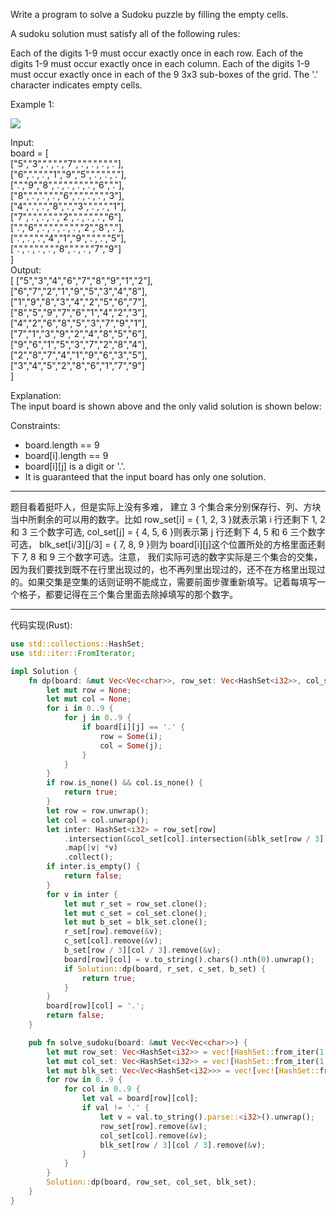 Write a program to solve a Sudoku puzzle by filling the empty cells.

A sudoku solution must satisfy all of the following rules:

Each of the digits 1-9 must occur exactly once in each row.
Each of the digits 1-9 must occur exactly once in each column.
Each of the digits 1-9 must occur exactly once in each of the 9 3x3 sub-boxes of the grid.
The '.' character indicates empty cells.

Example 1:

![](https://upload.wikimedia.org/wikipedia/commons/thumb/f/ff/Sudoku-by-L2G-20050714.svg/250px-Sudoku-by-L2G-20050714.svg.png)

Input:  
board = [  
 ["5","3",".",".","7",".",".",".","."],  
 ["6",".",".","1","9","5",".",".","."],  
 [".","9","8",".",".",".",".","6","."],  
 ["8",".",".",".","6",".",".",".","3"],  
 ["4",".",".","8",".","3",".",".","1"],  
 ["7",".",".",".","2",".",".",".","6"],  
 [".","6",".",".",".",".","2","8","."],  
 [".",".",".","4","1","9",".",".","5"],  
 [".",".",".",".","8",".",".","7","9"]  
 ]  
Output:  
[
["5","3","4","6","7","8","9","1","2"],  
 ["6","7","2","1","9","5","3","4","8"],  
 ["1","9","8","3","4","2","5","6","7"],  
 ["8","5","9","7","6","1","4","2","3"],  
 ["4","2","6","8","5","3","7","9","1"],  
 ["7","1","3","9","2","4","8","5","6"],  
 ["9","6","1","5","3","7","2","8","4"],  
 ["2","8","7","4","1","9","6","3","5"],  
 ["3","4","5","2","8","6","1","7","9"]  
]

Explanation:  
The input board is shown above and the only valid solution is shown below:

Constraints:

- board.length == 9
- board[i].length == 9
- board[i][j] is a digit or '.'.
- It is guaranteed that the input board has only one solution.

---

题目看着挺吓人，但是实际上没有多难， 建立 3 个集合来分别保存行、列、方块当中所剩余的可以用的数字。比如 row_set[i] = { 1, 2, 3 }就表示第 i 行还剩下 1, 2 和 3 三个数字可选, col_set[j] = { 4, 5, 6 }则表示第 j 行还剩下 4, 5 和 6 三个数字可选， blk_set[i/3][j/3] = { 7, 8, 9 }则为 board[i][j]这个位置所处的方格里面还剩下 7, 8 和 9 三个数字可选。注意， 我们实际可选的数字实际是三个集合的交集， 因为我们要找到既不在行里出现过的，也不再列里出现过的，还不在方格里出现过的。如果交集是空集的话则证明不能成立，需要前面步骤重新填写。记着每填写一个格子，都要记得在三个集合里面去除掉填写的那个数字。

---

代码实现(Rust):

```rust
use std::collections::HashSet;
use std::iter::FromIterator;

impl Solution {
    fn dp(board: &mut Vec<Vec<char>>, row_set: Vec<HashSet<i32>>, col_set: Vec<HashSet<i32>>, blk_set: Vec<Vec<HashSet<i32>>>) -> bool {
        let mut row = None;
        let mut col = None;
        for i in 0..9 {
            for j in 0..9 {
                if board[i][j] == '.' {
                    row = Some(i);
                    col = Some(j);
                }
            }
        }
        if row.is_none() && col.is_none() {
            return true;
        }
        let row = row.unwrap();
        let col = col.unwrap();
        let inter: HashSet<i32> = row_set[row]
            .intersection(&col_set[col].intersection(&blk_set[row / 3][col / 3]).map(|v| *v).collect())
            .map(|v| *v)
            .collect();
        if inter.is_empty() {
            return false;
        }
        for v in inter {
            let mut r_set = row_set.clone();
            let mut c_set = col_set.clone();
            let mut b_set = blk_set.clone();
            r_set[row].remove(&v);
            c_set[col].remove(&v);
            b_set[row / 3][col / 3].remove(&v);
            board[row][col] = v.to_string().chars().nth(0).unwrap();
            if Solution::dp(board, r_set, c_set, b_set) {
                return true;
            }
        }
        board[row][col] = '.';
        return false;
    }

    pub fn solve_sudoku(board: &mut Vec<Vec<char>>) {
        let mut row_set: Vec<HashSet<i32>> = vec![HashSet::from_iter(1..=9); 9];
        let mut col_set: Vec<HashSet<i32>> = vec![HashSet::from_iter(1..=9); 9];
        let mut blk_set: Vec<Vec<HashSet<i32>>> = vec![vec![HashSet::from_iter(1..=9); 3]; 3];
        for row in 0..9 {
            for col in 0..9 {
                let val = board[row][col];
                if val != '.' {
                    let v = val.to_string().parse::<i32>().unwrap();
                    row_set[row].remove(&v);
                    col_set[col].remove(&v);
                    blk_set[row / 3][col / 3].remove(&v);
                }
            }
        }
        Solution::dp(board, row_set, col_set, blk_set);
    }
}

```
